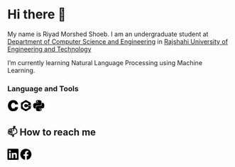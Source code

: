 # Hi there 👋
My name is Riyad Morshed Shoeb. I am an undergraduate student at [Department of Computer Science and Engineering](https://www.cse.ruet.ac.bd/) in [Rajshahi University of Engineering and Technology](https://www.ruet.ac.bd)

I’m currently learning Natural Language Processing using Machine Learning.

### Language and Tools
<img src="c.svg" alt="" width="25px">
<img src="cplusplus.svg" alt="" width="25px">
<img src="python.svg" alt="" width="25px">

**📫 How to reach me**
----
[<img src="linkedin.svg" alt="rmshoeb | LinkedIn" width="25px">](https://www.linkedin.com/in/rmshoeb)
[<img src="facebook.svg" alt="R.M. Shoeb | Facebook" width="25px">](https://www.facebook.com/rmShoeb14)

<!--
**rmShoeb/rmShoeb** is a ✨ _special_ ✨ repository because its `README.md` (this file) appears on your GitHub profile.

Here are some ideas to get you started:

- 🔭 I’m currently working on ...
- 🌱 I’m currently learning ...
- 👯 I’m looking to collaborate on ...
- 🤔 I’m looking for help with ...
- 💬 Ask me about ...
- 📫 How to reach me: ...
- 😄 Pronouns: ...
- ⚡ Fun fact: ...
https://github.com/anuraghazra/github-readme-stats
https://simpleicons.org/
<img src=".svg" alt="" width="25px">
-->
